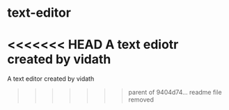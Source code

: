 # text-editor
<<<<<<< HEAD
A text ediotr created by vidath
=======
A text editor created by vidath
>>>>>>> parent of 9404d74... readme file removed
